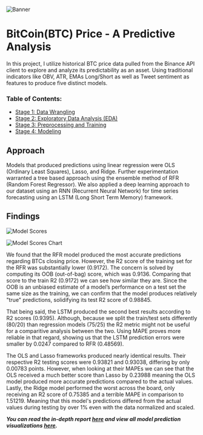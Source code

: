 ![Banner](https://static.coindesk.com/wp-content/uploads/2019/04/bitcoin-btc-chart-1200x600.jpg)

# BitCoin(BTC) Price - A Predictive Analysis 

In this project, I utilize historical BTC price data pulled from the Binance API client to explore and analyze its predictability as an asset. Using traditional indicators like OBV, ATR, EMAs Long/Short as well as Tweet sentiment as features to produce five distinct models.

### Table of Contents:
- [Stage 1: Data Wrangling](https://github.com/jra333/BTC-Price-Prediction/tree/main/Data%20Wrangling)
- [Stage 2: Exploratory Data Analysis (EDA)](https://github.com/jra333/BTC-Price-Prediction/tree/main/Exploratory%20Data%20Analysis%20(EDA))
- [Stage 3: Preprocessing and Training](https://github.com/jra333/BTC-Price-Prediction/tree/main/Preprocessing-Training)
- [Stage 4: Modeling](https://github.com/jra333/BTC-Price-Prediction/tree/main/Modeling)

## Approach

Models that produced predictions using linear regression were OLS (Ordinary Least Squares), Lasso, and Ridge. Further experimentation warranted a tree based approach using the ensemble method of RFR (Random Forest Regressor). We also applied a deep learning approach to our dataset using an RNN (Recurrent Neural Network) for time series forecasting using an LSTM (Long Short Term Memory) framework.

## Findings

![Model Scores](https://i.gyazo.com/21fbbed4a1a8915db812bda9af6ff185.png)

![Model Scores Chart](https://i.gyazo.com/2e50fce14c5e4ce362a924c3c4c3ebfe.png)

We found that the RFR model produced the most accurate predictions regarding BTCs closing price. However, the R2 score of the training set for the RFR was substantially lower (0.9172). The concern is solved by computing its OOB (out-of-bag) score, which was 0.9136. Comparing that score to the train R2 (0.9172) we can see how similar they are. Since the OOB is an unbiased estimate of a model’s performance on a test set the same size as the training, we can confirm that the model produces relatively "true" predictions, solidifying its test R2 score of 0.98845.

That being said, the LSTM produced the second best results according to R2 scores (0.9395). Although, because we split the train/test sets differently (80/20) than regression models (75/25) the R2 metric might not be useful for a comparitive analysis between the two. Using MAPE proves more reliable in that regard, showing us that the LSTM prediction errors were smaller by 0.0247 compared to RFR (0.48569).

The OLS and Lasso frameworks produced nearly identical results. Their respective R2 testing scores were 0.93821 and 0.93038, differing by only 0.00783 points. However, when looking at their MAPEs we can see that the OLS received a much better score than Lasso by 0.23988 meaning the OLS model produced more accurate predictions compared to the actual values. Lastly, the Ridge model performed the worst across the board, only receiving an R2 score of 0.75385 and a terrible MAPE in comparison to 1.51219. Meaning that this model's predictions differed from the actual values during testing by over 1% even with the data normalized and scaled.

***You can read the in-depth report [here](https://github.com/jra333/BTC-Price-Prediction/blob/main/BTC_PricePred_Report.pdf) and view all model prediction visualizations [here](https://github.com/jra333/BTC-Price-Prediction/tree/main/Modeling/plots_visualization).***

